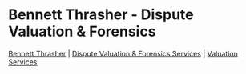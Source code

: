 # Bennett Thrasher - Dispute Valuation & Forensics

[Bennett Thrasher][btcpa-link] | [Dispute Valuation & Forensics Services][dvf-link] | [Valuation Services][val-link]

[btcpa-link]: https://www.btcpa.net/
[dvf-link]: https://www.btcpa.net/services/advisory/dispute-resolution-forensics
[val-link]:https://www.btcpa.net/services/advisory/valuation
